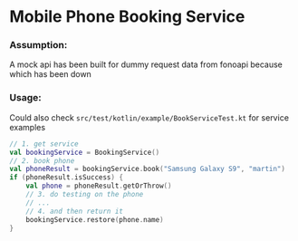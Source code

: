 Mobile Phone Booking Service
============================

### Assumption:
A mock api has been built for dummy request data from fonoapi because which has been down

### Usage:
Could also check `src/test/kotlin/example/BookServiceTest.kt` for service examples

```kotlin
// 1. get service
val bookingService = BookingService()
// 2. book phone
val phoneResult = bookingService.book("Samsung Galaxy S9", "martin")
if (phoneResult.isSuccess) {
    val phone = phoneResult.getOrThrow()
    // 3. do testing on the phone
    // ...
    // 4. and then return it
    bookingService.restore(phone.name)
}
```
